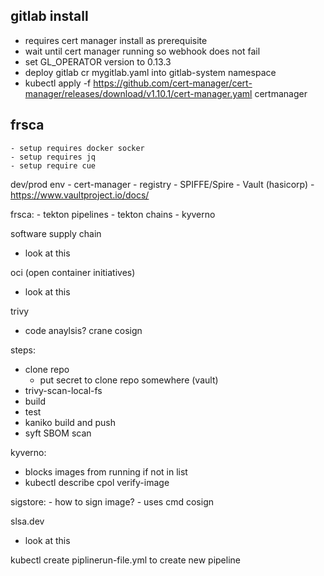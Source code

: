 ## gitlab install
-   requires cert manager install as prerequisite
-   wait until cert manager running so webhook does not fail
-   set GL_OPERATOR version to 0.13.3
-   deploy gitlab cr mygitlab.yaml into gitlab-system namespace
- kubectl apply -f https://github.com/cert-manager/cert-manager/releases/download/v1.10.1/cert-manager.yaml certmanager


## frsca
    - setup requires docker socker
    - setup requires jq
    - setup require cue

dev/prod env
    - cert-manager
    - registry
    - SPIFFE/Spire
    - Vault (hasicorp)
        - https://www.vaultproject.io/docs/

frsca:
    - tekton pipelines
    - tekton chains
    - kyverno

software supply chain
  - look at this

oci (open container initiatives)
  - look at this

trivy
 - code anaylsis?
crane
cosign

 steps:
  - clone repo
    - put secret to clone repo somewhere (vault)
  - trivy-scan-local-fs
  - build
  - test
  - kaniko build and push
  - syft SBOM scan


kyverno:
  - blocks images from running if not in list
  - kubectl describe cpol verify-image

  sigstore:
    - how to sign image?
    - uses cmd cosign

slsa.dev
  - look at this


kubectl create piplinerun-file.yml to create new pipeline
